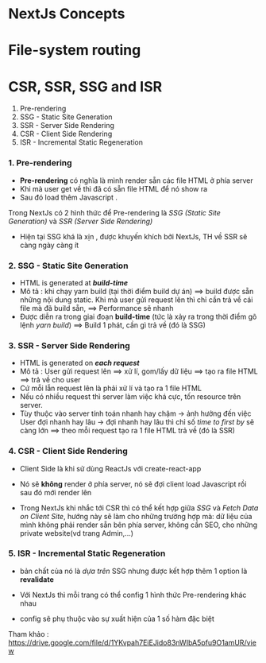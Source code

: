 # NextJs Concepts

# File-system routing

# CSR, SSR, SSG and ISR

1. Pre-rendering
2. SSG - Static Site Generation
3. SSR - Server Side Rendering
4. CSR - Client Side Rendering
5. ISR - Incremental Static Regeneration

### 1. Pre-rendering

- **Pre-rendering** có nghĩa là mình render sẵn các file HTML ở phía server
- Khi mà user get về thì đã có sẵn file HTML để nó show ra
- Sau đó load thêm Javascript .

Trong NextJs có 2 hình thức để Pre-rendering là _SSG (Static Site Generation)_ và _SSR (Server Side Rendering)_

- Hiện tại SSG khá là xịn , được khuyến khích bởi NextJs, TH về SSR sẽ càng ngày càng ít

### 2. SSG - Static Site Generation

- HTML is generated at **_build-time_**
- Mô tả : khi chạy yarn build (tại thời điểm build dự án) ==> build được sẵn những nội dung static. Khi mà user gửi request lên thì chỉ cần trả về cái file mà đã build sẵn,
  ==> Performance sẽ nhanh
- Được diễn ra trong giai đoạn **build-time** (tức là xảy ra trong thời điểm gõ lệnh _yarn build_)
  ==> Build 1 phát, cần gì trả về (đó là SSG)

### 3. SSR - Server Side Rendering

- HTML is generated on **_each request_**
- Mô tả : User gửi request lên ==> xử lí, gom/lấy dữ liệu ==> tạo ra file HTML ==> trả về cho user
- Cứ mỗi lẫn request lên là phải xử lí và tạo ra 1 file HTML
- Nếu có nhiều request thì server làm việc khá cực, tốn resource trên server.
- Tùy thuộc vào server tính toán nhanh hay chậm -> ảnh hưởng đến việc User đợi nhanh hay lâu -> đợi nhanh hay lâu thì chỉ số _time to first by_ sẽ càng lớn
  ==> theo mỗi request tạo ra 1 file HTML trả về (đó là SSR)

### 4. CSR - Client Side Rendering

- Client Side là khi sử dùng ReactJs với create-react-app
- Nó sẽ **không** render ở phía server, nó sẽ đợi client load Javascript rồi sau đó mới render lên

- Trong NextJs khi nhắc tới CSR thì có thể kết hợp giữa _SSG_ và _Fetch Data on Client Site_, hướng này sẽ làm cho những trường hợp mà: dữ liệu của mình không phải render sẵn bên phía server, không cần SEO, cho những private website(vd trang Admin,...)

### 5. ISR - Incremental Static Regeneration

- bản chất của nó là _dựa trên_ SSG nhưng được kết hợp thêm 1 option là **revalidate**

- Với NextJs thì mỗi trang có thể config 1 hình thức Pre-rendering khác nhau
- config sẽ phụ thuộc vào sự xuất hiện của 1 số hàm đặc biệt

Tham khảo : https://drive.google.com/file/d/1YKvpah7EiEJido83nWIbA5pfu9O1amUR/view
